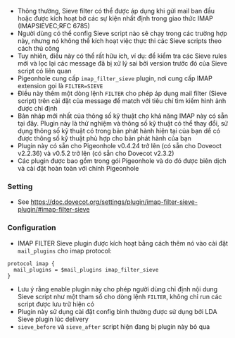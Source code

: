 - Thông thường, Sieve filter có thể được áp dụng khi gửi mail ban đầu hoặc được kích hoạt bở các sự kiện nhất định trong giao thức IMAP (IMAPSIEVEC;RFC 6785)
- Người dùng có thể config Sieve script nào sẽ chạy trong các trường hợp này, nhưng nó không thể kích hoạt việc thực thi các Sieve scripts theo cách thủ công
- Tuy nhiên, điều này có thể rất hữu ích, ví dụ: để kiểm tra các Sieve rules mới và lọc lại các message đã bị xử lý sai bởi version trước đó của Sieve script có liên quan
- Pigeonhole cung cấp `imap_filter_sieve` plugin, nơi cung cấp IMAP extension gọi là `FILTER=SIEVE`
- Điều này thêm một dòng lệnh `FILTER` cho phép áp dụng mail filter (Sieve script) trên cài đặt của message để match với tiêu chí tìm kiếm hình ảnh được chỉ định
- Bản nháp mới nhất của thông số kỹ thuật cho khả năng IMAP này có sẵn tại đây. Plugin này là thử nghiệm và thông số kỹ thuật có thể thay đổi, sử dụng thông số kỹ thuật có trong bản phát hành hiện tại của bạn dể có được thông số kỹ thuật phù hợp cho bản phát hành của bạn
- Plugin này có sẵn cho Pigeonhole v0.4.24 trở lên (có sẵn cho Doveoct v2.2.36) và v0.5.2 trở lên (có sẵn cho Dovecot v2.3.2)
- Các plugin được bao gồm trong gói Pigeonhole và do đó được biên dịch và cài đặt hoàn toàn với chính Pigeonhole
### Setting
- See https://doc.dovecot.org/settings/plugin/imap-filter-sieve-plugin/#imap-filter-sieve
### Configuration
- IMAP FILTER Sieve plugin được kích hoạt bằng cách thêm nó vào cài đặt `mail_plugins` cho imap protocol:
```
protocol imap {
  mail_plugins = $mail_plugins imap_filter_sieve
}
```
- Lưu ý rằng enable plugin này cho phép người dùng chỉ định nội dung Sieve script như một tham số cho dòng lệnh `FILTER`, không chỉ run các script được lưu trữ hiện có
- Plugin này sử dụng cài đặt config bình thường được sử dụng bởi LDA Sieve plugin lúc delivery
- `sieve_before` và `sieve_after` script hiện đang bị plugin này bỏ qua
